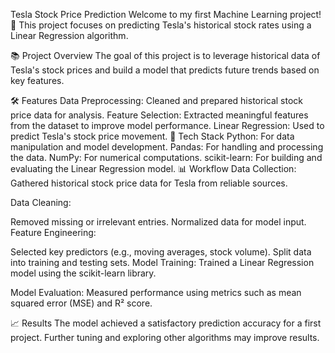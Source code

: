 Tesla Stock Price Prediction
Welcome to my first Machine Learning project! 🚀 This project focuses on predicting Tesla's historical stock rates using a Linear Regression algorithm.

📚 Project Overview
The goal of this project is to leverage historical data of Tesla's stock prices and build a model that predicts future trends based on key features.

🛠️ Features
Data Preprocessing: Cleaned and prepared historical stock price data for analysis.
Feature Selection: Extracted meaningful features from the dataset to improve model performance.
Linear Regression: Used to predict Tesla's stock price movement.
🧰 Tech Stack
Python: For data manipulation and model development.
Pandas: For handling and processing the data.
NumPy: For numerical computations.
scikit-learn: For building and evaluating the Linear Regression model.
📊 Workflow
Data Collection:
Gathered historical stock price data for Tesla from reliable sources.

Data Cleaning:

Removed missing or irrelevant entries.
Normalized data for model input.
Feature Engineering:

Selected key predictors (e.g., moving averages, stock volume).
Split data into training and testing sets.
Model Training:
Trained a Linear Regression model using the scikit-learn library.

Model Evaluation:
Measured performance using metrics such as mean squared error (MSE) and R² score.

📈 Results
The model achieved a satisfactory prediction accuracy for a first project. Further tuning and exploring other algorithms may improve results.
